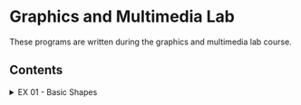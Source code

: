 # Graphics and Multimedia Lab

These programs are written during the graphics and multimedia lab course.

## Contents

<!-- markdownlint-disable -->
<details>
    <summary>EX 01 - Basic Shapes</summary>
    <ul>
    <li><a href="./EX01 - Basic Shapes/01-PrimitiveShapes.cpp">Basic Shapes</a></li>
    <li><a href="./EX01 - Basic Shapes/02-CheckerBoard.cpp">Checkerboard</a></li>
    <li><a href="./EX01 - Basic Shapes/03-HouseScribble.cpp">House Scribble</a></li>
    <ul>
</details>
<!-- markdownlint-enable -->
